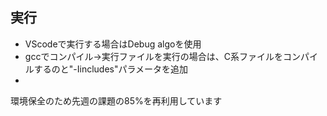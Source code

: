 ## 実行
- VScodeで実行する場合はDebug algoを使用
- gccでコンパイル->実行ファイルを実行の場合は、C系ファイルをコンパイルするのと"-Iincludes"パラメータを追加
- 

環境保全のため先週の課題の85%を再利用しています